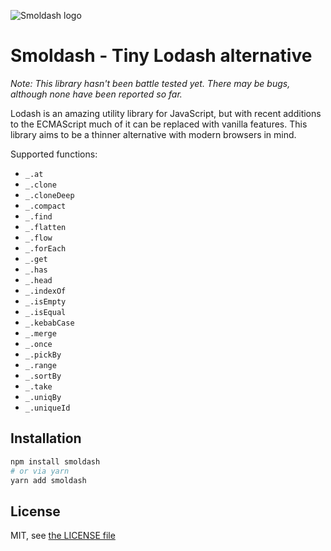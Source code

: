 ![Smoldash logo](/smoldash.svg)

# Smoldash - Tiny Lodash alternative

_Note: This library hasn't been battle tested yet. There may be bugs, although none have been reported so far._

Lodash is an amazing utility library for JavaScript, but with recent additions to the ECMAScript much of it can be replaced with vanilla features. This library aims to be a thinner alternative with modern browsers in mind.

Supported functions:

- `_.at`
- `_.clone`
- `_.cloneDeep`
- `_.compact`
- `_.find`
- `_.flatten`
- `_.flow`
- `_.forEach`
- `_.get`
- `_.has`
- `_.head`
- `_.indexOf`
- `_.isEmpty`
- `_.isEqual`
- `_.kebabCase`
- `_.merge`
- `_.once`
- `_.pickBy`
- `_.range`
- `_.sortBy`
- `_.take`
- `_.uniqBy`
- `_.uniqueId`

## Installation

```bash
npm install smoldash
# or via yarn
yarn add smoldash
```

## License

MIT, see [the LICENSE file](./LICENSE)
